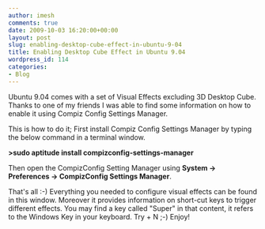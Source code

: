 ```yaml
---
author: imesh
comments: true
date: 2009-10-03 16:20:00+00:00
layout: post
slug: enabling-desktop-cube-effect-in-ubuntu-9-04
title: Enabling Desktop Cube Effect in Ubuntu 9.04
wordpress_id: 114
categories:
- Blog
---
```


Ubuntu 9.04 comes with a set of Visual Effects excluding 3D Desktop Cube. Thanks to one of my friends I was able to find some information on how to enable it using Compiz Config Settings Manager.




This is how to do it; First install Compiz Config Settings Manager by typing the below command in a terminal window.




**>sudo aptitude install compizconfig-settings-manager**




Then open the CompizConfig Setting Manager using **System -> Preferences -> CompizConfig Settings Manager**.




That's all :-) Everything you needed to configure visual effects can be found in this window. Moreover it provides information on short-cut keys to trigger different effects. You may find a key called "Super" in that content, it refers to the Windows Key in your keyboard. Try <Super> + N ;-) Enjoy!
